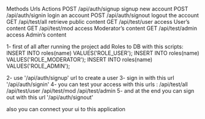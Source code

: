 
Methods 	    Urls	                     Actions
POST    	/api/auth/signup	        signup new account
POST    	/api/auth/signin	        login an account
POST    	/api/auth/signout	        logout the account
GET 	    /api/test/all	            retrieve public content
GET 	    /api/test/user	            access User’s content
GET 	    /api/test/mod	            access Moderator’s content
GET 	    /api/test/admin	            access Admin’s content

1- first of all after running the project add Roles to DB with this scripts:
    INSERT INTO roles(name) VALUES('ROLE_USER');
    INSERT INTO roles(name) VALUES('ROLE_MODERATOR');
    INSERT INTO roles(name) VALUES('ROLE_ADMIN');

2- use '/api/auth/signup' url to create a user 
3- sign in with this url '/api/auth/signin'
4- you can test your access with this urls :
    /api/test/all
    /api/test/user
    /api/test/mod
    /api/test/admin
5- and at the end you can sign out with this url '/api/auth/signout'

also you can connect your ui to this application